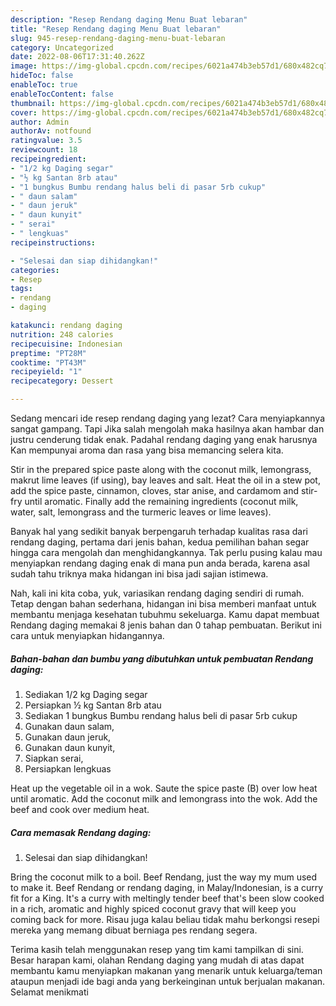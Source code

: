 ```yaml
---
description: "Resep Rendang daging Menu Buat lebaran"
title: "Resep Rendang daging Menu Buat lebaran"
slug: 945-resep-rendang-daging-menu-buat-lebaran
category: Uncategorized
date: 2022-08-06T17:31:40.262Z
image: https://img-global.cpcdn.com/recipes/6021a474b3eb57d1/680x482cq70/rendang-daging-foto-resep-utama.jpg
hideToc: false
enableToc: true
enableTocContent: false
thumbnail: https://img-global.cpcdn.com/recipes/6021a474b3eb57d1/680x482cq70/rendang-daging-foto-resep-utama.jpg
cover: https://img-global.cpcdn.com/recipes/6021a474b3eb57d1/680x482cq70/rendang-daging-foto-resep-utama.jpg
author: Admin
authorAv: notfound
ratingvalue: 3.5
reviewcount: 18
recipeingredient:
- "1/2 kg Daging segar"
- "½ kg Santan 8rb atau"
- "1 bungkus Bumbu rendang halus beli di pasar 5rb cukup"
- " daun salam"
- " daun jeruk"
- " daun kunyit"
- " serai"
- " lengkuas"
recipeinstructions:

- "Selesai dan siap dihidangkan!"
categories:
- Resep
tags:
- rendang
- daging

katakunci: rendang daging 
nutrition: 248 calories
recipecuisine: Indonesian
preptime: "PT28M"
cooktime: "PT43M"
recipeyield: "1"
recipecategory: Dessert

---
```



Sedang mencari ide resep rendang daging yang lezat? Cara menyiapkannya sangat gampang. Tapi Jika salah mengolah maka hasilnya akan hambar dan justru cenderung tidak enak. Padahal rendang daging yang enak harusnya Kan mempunyai aroma dan rasa yang bisa memancing selera kita.


Stir in the prepared spice paste along with the coconut milk, lemongrass, makrut lime leaves (if using), bay leaves and salt. Heat the oil in a stew pot, add the spice paste, cinnamon, cloves, star anise, and cardamom and stir-fry until aromatic. Finally add the remaining ingredients (coconut milk, water, salt, lemongrass and the turmeric leaves or lime leaves).

Banyak hal yang sedikit banyak berpengaruh terhadap kualitas rasa dari rendang daging, pertama dari jenis bahan, kedua pemilihan bahan segar hingga cara mengolah dan menghidangkannya. Tak perlu pusing kalau mau menyiapkan rendang daging enak di mana pun anda berada, karena asal sudah tahu triknya maka hidangan ini bisa jadi sajian istimewa.


Nah, kali ini kita coba, yuk, variasikan rendang daging sendiri di rumah. Tetap dengan bahan sederhana, hidangan ini bisa memberi manfaat untuk membantu menjaga kesehatan tubuhmu sekeluarga. Kamu dapat membuat Rendang daging memakai 8 jenis bahan dan 0 tahap pembuatan. Berikut ini cara untuk menyiapkan hidangannya.

<!--inarticleads1-->

##### Bahan-bahan dan bumbu yang dibutuhkan untuk pembuatan Rendang daging:

1. Sediakan 1/2 kg Daging segar
1. Persiapkan ½ kg Santan 8rb atau
1. Sediakan 1 bungkus Bumbu rendang halus beli di pasar 5rb cukup
1. Gunakan  daun salam,
1. Gunakan  daun jeruk,
1. Gunakan  daun kunyit,
1. Siapkan  serai,
1. Persiapkan  lengkuas


Heat up the vegetable oil in a wok. Saute the spice paste (B) over low heat until aromatic. Add the coconut milk and lemongrass into the wok. Add the beef and cook over medium heat. 

<!--inarticleads2-->

##### Cara memasak Rendang daging:


1. Selesai dan siap dihidangkan!

Bring the coconut milk to a boil. Beef Rendang, just the way my mum used to make it. Beef Rendang or rendang daging, in Malay/Indonesian, is a curry fit for a King. It&#39;s a curry with meltingly tender beef that&#39;s been slow cooked in a rich, aromatic and highly spiced coconut gravy that will keep you coming back for more. Risau juga kalau beliau tidak mahu berkongsi resepi mereka yang memang dibuat berniaga pes rendang segera. 

Terima kasih telah menggunakan resep yang tim kami tampilkan di sini. Besar harapan kami, olahan Rendang daging yang mudah di atas dapat membantu kamu menyiapkan makanan yang menarik untuk keluarga/teman ataupun menjadi ide bagi anda yang berkeinginan untuk berjualan makanan. Selamat menikmati
